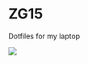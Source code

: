 # ZG15
Dotfiles for my laptop

![](https://cdn.discordapp.com/attachments/698222945155153951/1006557592002240703/unknown.png)
